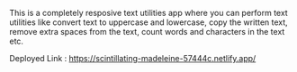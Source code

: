 This is a completely resposive text utilities app where you can perform text utilities like convert text to uppercase and lowercase, copy the written text, remove extra spaces from the text, count words and characters in the text etc.

Deployed Link : https://scintillating-madeleine-57444c.netlify.app/

